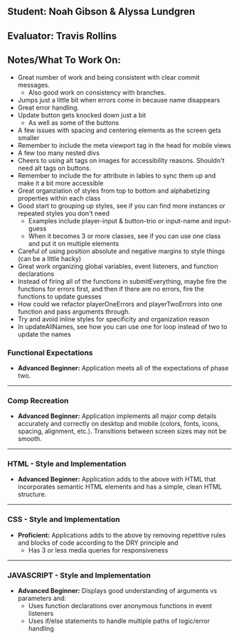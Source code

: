 ## Student: Noah Gibson & Alyssa Lundgren
## Evaluator: Travis Rollins
## Notes/What To Work On:
* Great number of work and being consistent with clear commit messages.
  * Also good work on consistency with branches.
* Jumps just a little bit when errors come in because name disappears
* Great error handling.
* Update button gets knocked down just a bit
  * As well as some of the buttons
* A few issues with spacing and centering elements as the screen gets smaller
* Remember to include the meta viewport tag in the head for mobile views
* A few too many nested divs
* Cheers to using alt tags on images for accessibility reasons.  Shouldn't need alt tags on buttons.
* Remember to include the for attribute in lables to sync them up and make it a bit more accessible
* Great organziation of styles from top to bottom and alphabetizing properties within each class
* Good start to grouping up styles, see if you can find more instances or repeated styles you don't need
  * Examples include player-input & button-trio or input-name and input-guess 
  * When it becomes 3 or more classes, see if you can use one class and put it on multiple elements
* Careful of using position absolute and negative margins to style things (can be a little hacky)
* Great work organizing global variables, event listeners, and function declarations
* Instead of firing all of the functions in submitEverything, maybe fire the functions for errors first, and then if there are no errors, fire the functions to update guesses
* How could we refactor playerOneErrors and playerTwoErrors into one function and pass arguments through.
* Try and avoid inline styles for specificity and organization reason
* In updateAllNames, see how you can use one for loop instead of two to update the names

### Functional Expectations

* __Advanced Beginner:__ Application meets all of the expectations of phase two.

------------------------------------------------------------------

### Comp Recreation

* __Advanced Beginner:__ Application implements all major comp details accurately and correctly on desktop and mobile (colors, fonts, icons, spacing, alignment,  etc.). Transitions between screen sizes may not be smooth.

------------------------------------------------------------------

### HTML - Style and Implementation

* __Advanced Beginner:__ Application adds to the above with HTML that incorporates semantic HTML elements and has a simple, clean HTML structure.

------------------------------------------------------------------

### CSS - Style and Implementation

* __Proficient:__ Applications adds to the above by removing repetitive rules and blocks of code according to the DRY principle and
  * Has 3 or less media queries for responsiveness

------------------------------------------------------------------

### JAVASCRIPT - Style and Implementation

* __Advanced Beginner:__ Displays good understanding of arguments vs parameters and:
  * Uses function declarations over anonymous functions in event listeners
  * Uses if/else statements to handle multiple paths of logic/error handling